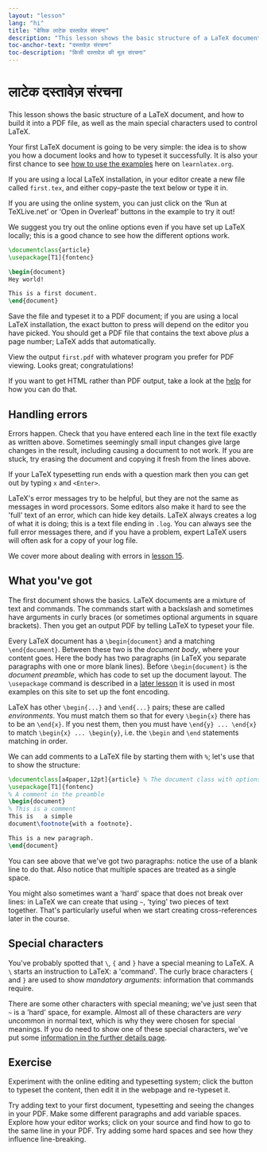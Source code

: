 ```yaml
---
layout: "lesson"
lang: "hi"
title: "बेसिक लाटेक दस्तावेज़ संरचना"
description: "This lesson shows the basic structure of a LaTeX document, and how to build it into a PDF file, as well as the main special characters used to control LaTeX."
toc-anchor-text: "दस्तावेज़ संरचना"
toc-description: "किसी दस्तावेज़ की मूल संरचना"
---
```


# लाटेक दस्तावेज़ संरचना

<span
  class="summary">This lesson shows the basic structure of a LaTeX document, and how to build it into a PDF file, as well as the main special characters used to control LaTeX.</span>

Your first LaTeX document is going to be very simple: the idea is to show you
how a document looks and how to typeset it successfully. It is also your
first chance to see [how to use the examples](help) here on `learnlatex.org`.

If you are using a local LaTeX installation, in your editor create a new file
called `first.tex`, and either copy–paste the text below or type it in.

If you are using the online system, you can just click on the ‘Run at TeXLive.net’
or ‘Open in Overleaf’ buttons in the example to try it out!

<p
  class="hint">We suggest you try out the online options even if you have set up LaTeX locally; this is a good chance to see how the different options work.</p>

```latex
\documentclass{article}
\usepackage[T1]{fontenc}

\begin{document}
Hey world!

This is a first document.
\end{document}
```

Save the file and typeset it to a PDF document; if you are using a local LaTeX
installation, the exact button to press will depend on the editor you have
picked. You should get a PDF file that contains the text above _plus_ a page
number; LaTeX adds that automatically.

View the output `first.pdf` with whatever program you prefer for PDF viewing.
Looks great; congratulations!

If you want to get HTML rather than PDF output, take a look at the
[help](./help) for how you can do that.

## Handling errors

Errors happen.
Check that you have entered each line in the text file exactly as written above.
Sometimes seemingly small input changes give large changes in the
result, including causing a document to not work.
If you are stuck, try erasing the document and copying it fresh from the
lines above.

If your LaTeX typesetting run ends with a question mark then you can get out by
typing `x` and `<Enter>`.

LaTeX's error messages try to be helpful, but they are not the same as messages
in word processors. Some editors also make it hard to see the 'full' text of an
error, which can hide key details. LaTeX always creates a log of what it is
doing; this is a text file ending in `.log`. You can always see the full  error
messages there, and if you have a problem, expert LaTeX users will often ask for a
copy of your log file.

<p
  class="hint">We cover more about dealing with errors in <a href="./lesson-15">lesson 15</a>.</p>

## What you've got

The first document shows the basics.
LaTeX documents are a mixture of text and commands.
The commands start with a backslash
and sometimes have arguments in curly braces
(or sometimes optional arguments in square brackets).
Then you get an output PDF by telling LaTeX to typeset your file.

Every LaTeX document has a `\begin{document}` and a matching
`\end{document}`.
Between these two is the *document body*, where your content goes.
Here the body has two paragraphs (in LaTeX you separate paragraphs
with one or more blank lines).
Before `\begin{document}` is the *document preamble*,
which has code to set up the document layout.
The `\usepackage` command is described in a [later lesson](lesson-06)
it is used in most examples on this site to set up the font encoding.

LaTeX has other `\begin{...}` and `\end{...}` pairs; these are
called *environments*.
You must match them so that for every `\begin{x}` there has to be an `\end{x}`.
If you nest them, then you must have `\end{y} ... \end{x}` to match
`\begin{x} ... \begin{y}`, i.e. the `\begin` and `\end` statements matching
in order.

We can add comments to a LaTeX file by starting them with `%`; let's use
that to show the structure:

```latex
\documentclass[a4paper,12pt]{article} % The document class with options
\usepackage[T1]{fontenc}
% A comment in the preamble
\begin{document}
% This is a comment
This is   a simple
document\footnote{with a footnote}.

This is a new paragraph.
\end{document}
```

You can see above that we've got two paragraphs: notice the use of a blank  line
to do that. Also notice that multiple spaces are treated as a single space.

You might also sometimes want a 'hard' space that does not break over lines: in
LaTeX we can create that using `~`, 'tying' two pieces of text together. That's
particularly useful when we start creating cross-references later in the course.

## Special characters

You've probably spotted that ``\``, `{` and `}` have a special meaning to LaTeX.
A ``\`` starts an instruction to LaTeX: a 'command'. The curly brace characters
 `{` and `}` are used to show _mandatory arguments_: information that commands
 require.

There are some other characters with special meaning; we've just seen that `~`
is a 'hard' space, for example. Almost all of these characters  are _very_
uncommon in normal text, which is why they were chosen for special meanings.
If you do need to show one of these special characters, we've put some
[information in the further details page](more-03).

## Exercise

Experiment with the online editing and typesetting system; click the
button to typeset the content, then edit it in the webpage and re-typeset it.

Try adding text to your first document, typesetting and seeing the changes in
your PDF. Make some different paragraphs and add variable spaces. Explore how
your editor works; click on your source and find how to go to the same line  in
your PDF. Try adding some hard spaces and see how they influence line-breaking.
